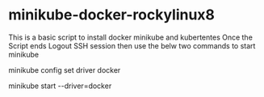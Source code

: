 # minikube-docker-rockylinux8
This is a basic script to install docker minikube and kubertentes
Once the Script ends Logout SSH session  then use the belw two commands to start minikube 

minikube config set driver docker

minikube start --driver=docker
